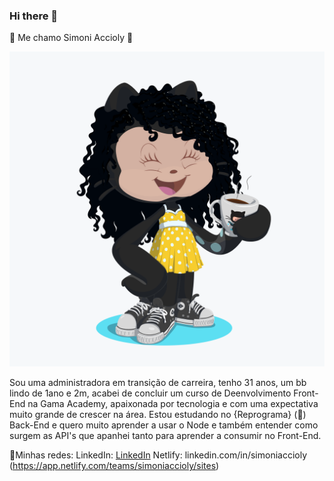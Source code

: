 ### Hi there 👋

:anger: Me chamo Simoni Accioly :anger:

![GitHub Logo](/imagens/my-octocat.png)

Sou uma administradora em transição de carreira, tenho 31 anos, um bb lindo de 1ano e 2m, acabei de concluir um curso de Deenvolvimento Front-End na Gama Academy, apaixonada por tecnologia e com uma expectativa muito grande de crescer na área.
Estou estudando no {Reprograma} (:tada:) Back-End e quero muito aprender a usar o Node e também entender como surgem as API's que apanhei tanto para aprender a consumir no Front-End.

:pencil:Minhas redes:
LinkedIn: [LinkedIn](linkedin.com/in/simoniaccioly)
Netlify: linkedin.com/in/simoniaccioly (https://app.netlify.com/teams/simoniaccioly/sites)

<!--
**SimoniAccioly/SimoniAccioly** is a ✨ _special_ ✨ repository because its `README.md` (this file) appears on your GitHub profile.

Here are some ideas to get you started:

- 🔭 I’m currently working on ...
- 🌱 I’m currently learning ...
- 👯 I’m looking to collaborate on ...
- 🤔 I’m looking for help with ...
- 💬 Ask me about ...
- 📫 How to reach me: ...
- 😄 Pronouns: ...
- ⚡ Fun fact: ...
-->
